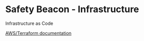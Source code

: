 # Safety Beacon - Infrastructure
Infrastructure as Code

[AWS/Terraform documentation](https://registry.terraform.io/providers/hashicorp/aws/latest/docs)